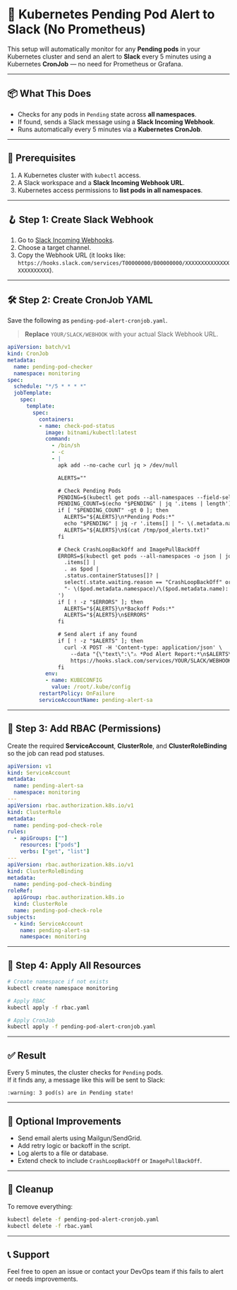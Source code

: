 # 🚨 Kubernetes Pending Pod Alert to Slack (No Prometheus)

This setup will automatically monitor for any **Pending pods** in your Kubernetes cluster and send an alert to **Slack** every 5 minutes using a Kubernetes **CronJob** — no need for Prometheus or Grafana.

---

## 📦 What This Does

- Checks for any pods in `Pending` state across **all namespaces**.
- If found, sends a Slack message using a **Slack Incoming Webhook**.
- Runs automatically every 5 minutes via a **Kubernetes CronJob**.

---

## 🔧 Prerequisites

1. A Kubernetes cluster with `kubectl` access.
2. A Slack workspace and a **Slack Incoming Webhook URL**.
3. Kubernetes access permissions to **list pods in all namespaces**.

---

## 🪝 Step 1: Create Slack Webhook

1. Go to [Slack Incoming Webhooks](https://my.slack.com/services/new/incoming-webhook/).
2. Choose a target channel.
3. Copy the Webhook URL (it looks like: `https://hooks.slack.com/services/T00000000/B00000000/XXXXXXXXXXXXXXXXXXXXXXXX`).

---

## 🛠️ Step 2: Create CronJob YAML

Save the following as `pending-pod-alert-cronjob.yaml`.

> **Replace** `YOUR/SLACK/WEBHOOK` with your actual Slack Webhook URL.

```yaml
apiVersion: batch/v1
kind: CronJob
metadata:
  name: pending-pod-checker
  namespace: monitoring
spec:
  schedule: "*/5 * * * *"
  jobTemplate:
    spec:
      template:
        spec:
          containers:
          - name: check-pod-status
            image: bitnami/kubectl:latest
            command:
              - /bin/sh
              - -c
              - |
                apk add --no-cache curl jq > /dev/null

                ALERTS=""

                # Check Pending Pods
                PENDING=$(kubectl get pods --all-namespaces --field-selector=status.phase=Pending -o json)
                PENDING_COUNT=$(echo "$PENDING" | jq '.items | length')
                if [ "$PENDING_COUNT" -gt 0 ]; then
                  ALERTS="${ALERTS}\n*Pending Pods:*"
                  echo "$PENDING" | jq -r '.items[] | "- \(.metadata.namespace)/\(.metadata.name)"' >> /tmp/pod_alerts.txt
                  ALERTS="${ALERTS}\n$(cat /tmp/pod_alerts.txt)"
                fi

                # Check CrashLoopBackOff and ImagePullBackOff
                ERRORS=$(kubectl get pods --all-namespaces -o json | jq -r '
                  .items[] |
                  . as $pod |
                  .status.containerStatuses[]? |
                  select(.state.waiting.reason == "CrashLoopBackOff" or .state.waiting.reason == "ImagePullBackOff") |
                  "- \($pod.metadata.namespace)/\($pod.metadata.name): \(.state.waiting.reason)"
                ')
                if [ ! -z "$ERRORS" ]; then
                  ALERTS="${ALERTS}\n*Backoff Pods:*"
                  ALERTS="${ALERTS}\n$ERRORS"
                fi

                # Send alert if any found
                if [ ! -z "$ALERTS" ]; then
                  curl -X POST -H 'Content-type: application/json' \
                    --data "{\"text\":\"⚠️ *Pod Alert Report:*\n$ALERTS\"}" \
                    https://hooks.slack.com/services/YOUR/SLACK/WEBHOOK
                fi
            env:
            - name: KUBECONFIG
              value: /root/.kube/config
          restartPolicy: OnFailure
          serviceAccountName: pending-alert-sa

```

---

## 🔐 Step 3: Add RBAC (Permissions)

Create the required **ServiceAccount**, **ClusterRole**, and **ClusterRoleBinding** so the job can read pod statuses.

```yaml
apiVersion: v1
kind: ServiceAccount
metadata:
  name: pending-alert-sa
  namespace: monitoring
---
apiVersion: rbac.authorization.k8s.io/v1
kind: ClusterRole
metadata:
  name: pending-pod-check-role
rules:
  - apiGroups: [""]
    resources: ["pods"]
    verbs: ["get", "list"]
---
apiVersion: rbac.authorization.k8s.io/v1
kind: ClusterRoleBinding
metadata:
  name: pending-pod-check-binding
roleRef:
  apiGroup: rbac.authorization.k8s.io
  kind: ClusterRole
  name: pending-pod-check-role
subjects:
  - kind: ServiceAccount
    name: pending-alert-sa
    namespace: monitoring
```

---

## 🚀 Step 4: Apply All Resources

```bash
# Create namespace if not exists
kubectl create namespace monitoring

# Apply RBAC
kubectl apply -f rbac.yaml

# Apply CronJob
kubectl apply -f pending-pod-alert-cronjob.yaml
```

---

## ✅ Result

Every 5 minutes, the cluster checks for `Pending` pods.  
If it finds any, a message like this will be sent to Slack:

```
:warning: 3 pod(s) are in Pending state!
```

---

## 📌 Optional Improvements

- Send email alerts using Mailgun/SendGrid.
- Add retry logic or backoff in the script.
- Log alerts to a file or database.
- Extend check to include `CrashLoopBackOff` or `ImagePullBackOff`.

---

## 🧼 Cleanup

To remove everything:

```bash
kubectl delete -f pending-pod-alert-cronjob.yaml
kubectl delete -f rbac.yaml
```

---

## 📞 Support

Feel free to open an issue or contact your DevOps team if this fails to alert or needs improvements.
```
